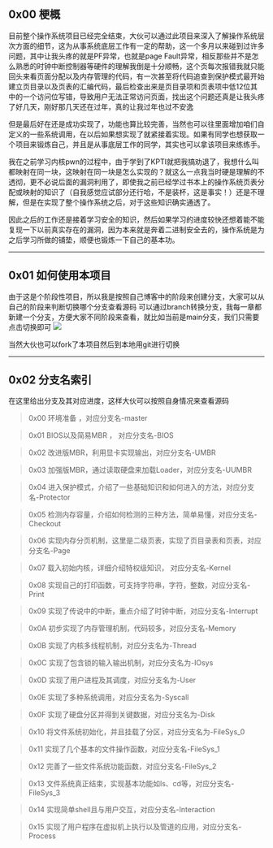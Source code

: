 ## 0x00 梗概
目前整个操作系统项目已经完全结束，大伙可以通过此项目来深入了解操作系统层次方面的细节，这为从事系统底层工作有一定的帮助，这一个多月以来碰到过许多问题，其中让我头疼的就是PF异常，也就是page Fault异常，相反那些并不是怎么熟悉的时钟中断控制器等硬件的理解我倒是十分顺畅，这个页每次报错我就只能回头来看页面分配以及内存管理的代码，有一次甚至将代码追查到保护模式最开始建立页目录以及页表的汇编代码，最后检查出来是页目录项和页表项中低12位其中的一个访问位写错，导致用户无法正常访问页面，找出这个问题还真是让我头疼了好几天，刚好那几天还在过年，真的让我过年也过不安逸

但是最后好在还是成功实现了，功能也算比较完善，当然也可以往里面增加咱们自定义的一些系统调用，在以后如果想实现了就紧接着实现。如果有同学也想获取一个项目来锻炼自己，并且是从事底层工作的同学，其实也可以拿该项目来练练手。

我在之前学习内核pwn的过程中，由于学到了KPTI就把我搞劝退了，我想什么叫都映射在同一块，这映射在同一块是怎么实现的？就这么一点我当时硬是理解的不透彻，更不必说后面的漏洞利用了，即使我之前已经学过书本上的操作系统页表分配或映射的知识了（自我感觉应试部分还行哈，不是装杯，这是事实！）还是不理解，但是在实现了整个操作系统之后，对于这些知识确实通透了。

因此之后的工作还是接着学习安全的知识，然后如果学习的进度较快还想着能不能复现一下以前真实存在的漏洞，因为本来就是奔着二进制安全去的，操作系统是为之后学习所做的铺垫，顺便也锻炼一下自己的基本功。

---
 
## 0x01 如何使用本项目
由于这是个阶段性项目，所以我是按照自己博客中的阶段来创建分支，大家可以从自己的阶段来判断切换哪个分支查看源码
可以通过branch转换分支，我每一章都新建一个分支，方便大家不同阶段来查看，就比如当前是main分支，我们只需要点击切换即可
![](http://imgsrc.baidu.com/super/pic/item/3ac79f3df8dcd1003d523ae5378b4710b8122f2c.jpg)

当然大伙也可以fork了本项目然后到本地用git进行切换

---
## 0x02 分支名索引
在这里给出分支及其对应进度，这样大伙可以按照自身情况来查看源码
> 0x00 环境准备 ，对应分支名-master
   
> 0x01 BIOS以及简易MBR ， 对应分支名-BIOS

> 0x02 改进版MBR，利用显卡实现输出，对应分支名-UMBR

> 0x03 加强版MBR，通过读取硬盘来加载Loader，对应分支名-UUMBR

> 0x04 进入保护模式，介绍了一些基础知识和如何进入的方法，对应分支名-Protector

> 0x05 检测内存容量，介绍如何检测的三种方法，简单易懂，对应分支名-Checkout

> 0x06 实现内存分页机制，这里是二级页表，实现了页目录表和页表，对应分支名-Page

> 0x07 载入初始内核，详细介绍特权级知识， 对应分支名-Kernel

> 0x08 实现自己的打印函数，可支持字符串，字符，整数，对应分支名-Print

> 0x09 实现了传说中的中断，重点介绍了时钟中断，对应分支名-Interrupt

> 0x0A 初步实现了内存管理机制，代码较多，对应分支名-Memory

> 0x0B 实现了内核多线程机制，对应分支名为-Thread

> 0x0C 实现了包含锁的输入输出机制，对应分支名为-IOsys

> 0x0D 实现了用户进程及其调度，对应分支名为-User

> 0x0E 实现了多种系统调用，对应分支名为-Syscall

> 0x0F 实现了硬盘分区并得到关键数据，对应分支名为-Disk

> 0x10 将文件系统初始化，并且挂载了分区，对应分支名为-FileSys_0

> 0x11 实现了几个基本的文件操作函数，对应分支名-FileSys_1

> 0x12 完善了一些文件系统功能函数，对应分支名-FileSys_2

> 0x13 文件系统真正结束，实现基本功能如ls、cd等，对应分支名-FileSys_3

> 0x14 实现简单shell且与用户交互，对应分支名-Interaction

> 0x15 实现了用户程序在虚拟机上执行以及管道的应用，对应分支名-Process
